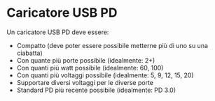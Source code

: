 # Caricatore USB PD

Un caricatore USB PD deve essere:

- Compatto (deve poter essere possibile metterne più di uno su una ciabatta)
- Con quante più porte possibile (idealmente: 2+)
- Con quanti più watt possibile (idealmente: 60, 100)
- Con quanti più voltaggi possibile (idealmente: 5, 9, 12, 15, 20)
- Supportare diversi voltaggi per le diverse porte
- Standard PD più recente possibile (idealmente: PD 3.0)
